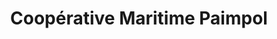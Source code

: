 ---
title: "Coopérative Maritime Paimpol"
url: /paimpol/cooperative-maritime-paimpol/
shop: commerce
---